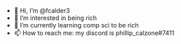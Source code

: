 - 👋 Hi, I’m @fcalder3
- 👀 I’m interested in being rich
- 🌱 I’m currently learning comp sci to be rich
- 📫 How to reach me: my discord is phillip_calzone#7411

<!---
fcalder3/fcalder3 is a ✨ special ✨ repository because its `README.md` (this file) appears on your GitHub profile.
You can click the Preview link to take a look at your changes.
--->
